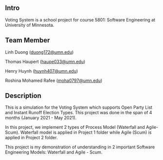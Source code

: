 ## Intro
Voting System is a school project for course 5801: Software Engineering at University of Minnesota.

## Team Member
Linh Duong (duong172@umn.edu)

Thomas Haupert (haupe033@umn.edu)

Henry Huynh (huynh407@umn.edu)

Roshina Mohamed Rafee (moha0797@umn.edu)
 
## Description
This is a simulation for the Voting System which supports Open Party List and Instant Runoff Election Types. This project was done in the span of 4 months (January 2021 - May 2021). 

In this project, we implement 2 types of Process Model (Waterfall and Agile-Scum). Waterfall model is applied in Project 1 folder while Agile (Scum) is applied in Project 2 folder.

This project is my demonstration of understanding in 2 important Software Engineering Models: Waterfall and Agile - Scum.

